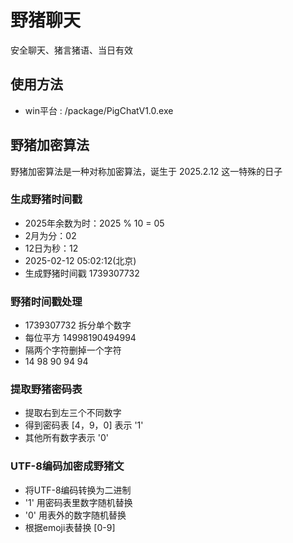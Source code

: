 # 野猪聊天
安全聊天、猪言猪语、当日有效

## 使用方法
- win平台 : /package/PigChatV1.0.exe

## 野猪加密算法

野猪加密算法是一种对称加密算法，诞生于 2025.2.12 这一特殊的日子

### 生成野猪时间戳
- 2025年余数为时：2025 % 10 = 05
- 2月为分：02
- 12日为秒：12
- 2025-02-12 05:02:12(北京)
- 生成野猪时间戳 1739307732

### 野猪时间戳处理
- 1739307732 拆分单个数字
- 每位平方 14998190494994
- 隔两个字符删掉一个字符
- 14 98 90 94 94

### 提取野猪密码表
- 提取右到左三个不同数字
- 得到密码表 [4，9，0] 表示 '1'
- 其他所有数字表示 '0'

### UTF-8编码加密成野猪文
- 将UTF-8编码转换为二进制
- '1' 用密码表里数字随机替换
- '0' 用表外的数字随机替换
- 根据emoji表替换 [0-9]
